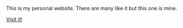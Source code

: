 This is my personal website. There are many like it but this one is mine.

[Visit it!](https://petertyliu.github.io/personal-site)
